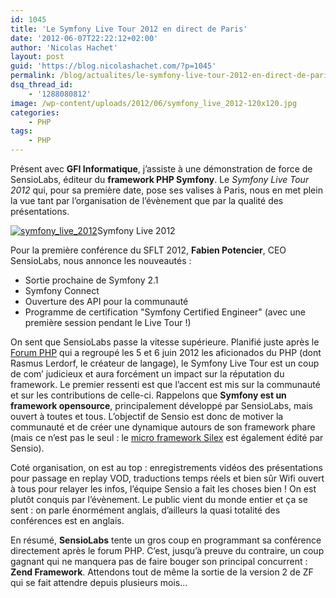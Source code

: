 ```yaml
---
id: 1045
title: 'Le Symfony Live Tour 2012 en direct de Paris'
date: '2012-06-07T22:22:12+02:00'
author: 'Nicolas Hachet'
layout: post
guid: 'https://blog.nicolashachet.com/?p=1045'
permalink: /blog/actualites/le-symfony-live-tour-2012-en-direct-de-paris/
dsq_thread_id:
    - '1288080812'
image: /wp-content/uploads/2012/06/symfony_live_2012-120x120.jpg
categories:
    - PHP
tags:
    - PHP
---
```


Présent avec **GFI Informatique**, j’assiste à une démonstration de force de SensioLabs, éditeur du **framework PHP Symfony**. Le *Symfony Live Tour 2012* qui, pour sa première date, pose ses valises à Paris, nous en met plein la vue tant par l’organisation de l’évènement que par la qualité des présentations.

[![](/wp-content/uploads/2012/06/symfony_live_2012-300x199.jpg "symfony_live_2012")](/wp-content/uploads/2012/06/symfony_live_2012.jpeg)Symfony Live 2012

Pour la première conférence du SFLT 2012, **Fabien Potencier**, CEO SensioLabs, nous annonce les nouveautés :

- Sortie prochaine de Symfony 2.1
- Symfony Connect
- Ouverture des API pour la communauté
- Programme de certification "Symfony Certified Engineer" (avec une première session pendant le Live Tour !)

On sent que SensioLabs passe la vitesse supérieure. Planifié juste après le [Forum PHP](https://www.nicolashachet.com/blog/2012/06/06/technologies/php/retour-sur-le-forum-php-2012/) qui a regroupé les 5 et 6 juin 2012 les aficionados du PHP (dont Rasmus Lerdorf, le créateur de langage), le Symfony Live Tour est un coup de com’ judicieux et aura forcément un impact sur la réputation du framework. Le premier ressenti est que l’accent est mis sur la communauté et sur les contributions de celle-ci. Rappelons que **Symfony est un framework opensource**, principalement développé par SensioLabs, mais ouvert à toutes et tous. L’objectif de Sensio est donc de motiver la communauté et de créer une dynamique autours de son framework phare (mais ce n’est pas le seul : le [micro framework Silex](https://silex.sensiolabs.org/) est également édité par Sensio).

Coté organisation, on est au top : enregistrements vidéos des présentations pour passage en replay VOD, traductions temps réels et bien sûr Wifi ouvert à tous pour relayer les infos, l’équipe Sensio a fait les choses bien ! On est plutôt conquis par l’évènement. Le public vient du monde entier et ça se sent : on parle énormément anglais, d’ailleurs la quasi totalité des conférences est en anglais.

En résumé, **SensioLabs** tente un gros coup en programmant sa conférence directement après le forum PHP. C’est, jusqu’à preuve du contraire, un coup gagnant qui ne manquera pas de faire bouger son principal concurrent : **Zend Framework**. Attendons tout de même la sortie de la version 2 de ZF qui se fait attendre depuis plusieurs mois…

